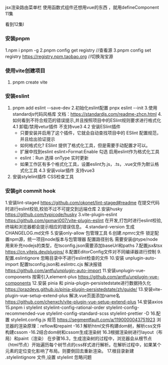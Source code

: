 <!--
 * @Author: 周恩波 zhouenbo@lx-dtx.com
 * @Date: 2023-05-26 19:42:45
 * @LastEditors: 周恩波
 * @LastEditTime: 2023-06-12 15:41:38
 * @FilePath: /admin-vite/README.md
 * @Description: 
 * Copyright (c) 2023 by 上海有我科技有限公司, All Rights Reserved. 
-->
jsx渲染路由菜单栏
使用函数式组件还想用vue的东西 ，就用defineComponent  11集


看到12集l
### 安装pnpm 
  1.npm i pnpm -g
  2.pnpm config get registry //查看源
  3.pnpm config set registry https://registry.npm.taobao.org //切换淘宝源 
### 使用vite创建项目
  1. pnpm create vite
### 安装eslint 
  1. pnpm add eslint --save-dev
  2.初始化eslint配置 pnpx eslint --init
  3.使用standardjs代码风格库 文档：https://standardjs.com/readme-zhcn.html
  4.如何看到不符合规范的错误提示,并且按照项目中的ESlint规则要求进行格式化
    4.1 卸载/禁用vetur插件 不支持vue3
    4.2 安装ESlint插件
      - 只要安装并启用了这个插件，它就会自动查找项目中的 ESlint 配置规范，并且给出验证提示
      - 如何格式化? ESlint 提供了格式化工具，但是需要手动配置才可以。
      - 扩展中找到eslint eslint>Format:Enable 勾选 启用eslint作为格式化工具
      - eslint：Run 选择 onType 实时更新
      - 如果工作区有多个格式化工具，设置eslint为.js，.ts，.vue文件为默认格式化工具
    4.3 安装volar插件 支持vue3
  5. 安装stylelint插件 CSS检查工具
### 安装git commit hook
  1.安装lint-staged https://github.com/okonet/lint-staged#readme 在提交代码时进行eslint校验,校验不过不可提交到远端仓库
  2.安装husky https://github.com/typicode/husky
  3.vite-plugin-eslint https://github.com/gxmari007/vite-plugin-eslint 在开发,打包时进行eslint校验,终端和浏览器都会提示相应的错误信息。
  4.standard-version 生成CHANGELOG.md文件
  5.安装only-allow 包管理工具
  6.创建.npmrc文件  锁定配置npm源，统一项目node版本与包管理器
  配置路径别名 需要安装@type/node 用来补充nodejs的类型，在tsconfig.json需要添加baseUrl和paths
  7.配置jsx&tsx https://cn.vitejs.dev/plugins/
  8.配置EditorConfig文件对不同编译器进行控制
  9.配置.eslintignore 忽略目录中不进行eslint检查的文件
  10.安装 unplugin-auto-import 配置tsconfig.json和.eslintrc.cjs 解决报错 https://github.com/antfu/unplugin-auto-import
  11.安装unplugin-vue-components 按需引入element-plus https://github.com/antfu/unplugin-vue-components
  12.安装 pinia 和 pinia-plugin-persistedstate进行数据持久化 https://prazdevs.github.io/pinia-plugin-persistedstate/zh/guide/
  13.安装vite-plugin-vue-setup-extend-plus 解决.vue页面添加name名 https://github.com/chenxch/vite-plugin-vue-setup-extend-plus
  14.安装axios 
  15.pnpm i stylelint stylelint-config-rational-order stylelint-config-recommended-vue stylelint-config-standard-scss stylelint-prettier -D
  16.配置 stylelint.config.js 规范 https://segmentfault.com/a/1190000043751923
    浏览器的渲染原理：reflow和repaint
    -16.1 解析html文件构建dom树，解析css文件构建cssom
    -16.2结合dom树和cssom生成渲染树
    16.3根据渲染树进行layout（布局）和paint（渲染）
    在步骤16.3，生成渲染树的过程中，浏览器会从根节点（html节点）开始遍历每个树节点的css样式进行解析。在解析过程中，如果某个元素的定位变化影响了布局。则要倒回去重新渲染。
  17.根目录新建 .stylelintignore 文件,设置 stylelint 忽略问题
  
  